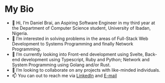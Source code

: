 # My Bio 

- 👋 Hi, I’m Daniel Brai, an Aspiring Software Engineer in my third year at the Department of Computer Science student, University of Ibadan, Nigeria.
- 👀 I’m interested in solving problems in the areas of Full-Stack Web Development to Systems Programming and finally Network Programming.
- 🌱 I’m currently looking into Front-end development using Svelte, Back-end development using Typescript, Ruby and Python; Network and System Programming using Golang and/or Rust.
- 👯 I’m looking to collaborate on any projects with like-minded individuals.
- 📫 You can out to reach me via [LinkedIn](https://www.linkedin.com/in/daniel-brai-12baa21a3/) and [E-mail](mailto:danielbrai.dev@gmail.com)
<!--
**Daniel-Brai/Daniel-Brai** is a ✨ _special_ ✨ repository because its `README.md` (this file) appears on your GitHub profile.

Here are some ideas to get you started:

- 🔭 I’m currently working on ...
- 🌱 I’m currently learning ...
-  I’m looking to collaborate on ...
- 🤔 I’m looking for help with ...
- 💬 Ask me about ...
- 📫 How to reach me: ...
- 😄 Pronouns: ...
- ⚡ Fun fact: ...
-->
